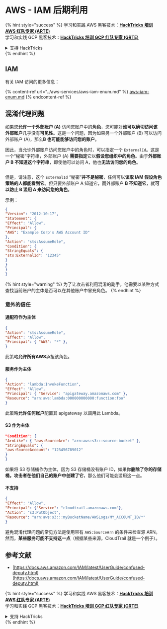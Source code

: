 # AWS - IAM 后期利用

{% hint style="success" %}
学习和实践 AWS 黑客技术：<img src="../../../.gitbook/assets/image (1).png" alt="" data-size="line">[**HackTricks 培训 AWS 红队专家 (ARTE)**](https://training.hacktricks.xyz/courses/arte)<img src="../../../.gitbook/assets/image (1).png" alt="" data-size="line">\
学习和实践 GCP 黑客技术：<img src="../../../.gitbook/assets/image (2).png" alt="" data-size="line">[**HackTricks 培训 GCP 红队专家 (GRTE)**<img src="../../../.gitbook/assets/image (2).png" alt="" data-size="line">](https://training.hacktricks.xyz/courses/grte)

<details>

<summary>支持 HackTricks</summary>

* 查看 [**订阅计划**](https://github.com/sponsors/carlospolop)!
* **加入** 💬 [**Discord 群组**](https://discord.gg/hRep4RUj7f) 或 [**Telegram 群组**](https://t.me/peass) 或 **在** **Twitter** 🐦 [**@hacktricks\_live**](https://twitter.com/hacktricks\_live)** 上关注我们。**
* **通过向** [**HackTricks**](https://github.com/carlospolop/hacktricks) 和 [**HackTricks Cloud**](https://github.com/carlospolop/hacktricks-cloud) GitHub 仓库提交 PR 分享黑客技巧。

</details>
{% endhint %}

## IAM

有关 IAM 访问的更多信息：

{% content-ref url="../aws-services/aws-iam-enum.md" %}
[aws-iam-enum.md](../aws-services/aws-iam-enum.md)
{% endcontent-ref %}

## 混淆代理问题

如果您**允许一个外部账户 (A)** 访问您账户中的**角色**，您可能对**谁可以确切访问该外部账户**几乎没有**可见性**。这是一个问题，因为如果另一个外部账户 (B) 可以访问外部账户 (A)，那么**B 也可能能够访问您的账户**。

因此，当允许外部账户访问您账户中的角色时，可以指定一个 `ExternalId`。这是一个“秘密”字符串，外部账户 (A) **需要指定**它以**假设您组织中的角色**。由于**外部账户 B 不知道这个字符串**，即使他可以访问 A，他也**无法访问您的角色**。

<figure><img src="../../../.gitbook/assets/image (95).png" alt=""><figcaption></figcaption></figure>

但是，请注意，这个 `ExternalId` “秘密”**并不是秘密**，任何可以**读取 IAM 假设角色策略的人都能看到它**。但只要外部账户 A 知道它，而外部账户 **B 不知道它**，就**可以防止 B 滥用 A 来访问您的角色**。

示例：
```json
{
"Version": "2012-10-17",
"Statement": {
"Effect": "Allow",
"Principal": {
"AWS": "Example Corp's AWS Account ID"
},
"Action": "sts:AssumeRole",
"Condition": {
"StringEquals": {
"sts:ExternalId": "12345"
}
}
}
}
```
{% hint style="warning" %}
为了让攻击者利用混淆的副手，他需要以某种方式查找当前账户的主体是否可以在其他账户中冒充角色。
{% endhint %}

### 意外的信任

#### 通配符作为主体
```json
{
"Action": "sts:AssumeRole",
"Effect": "Allow",
"Principal": { "AWS": "*" },
}
```
此策略**允许所有AWS**承担该角色。

#### 服务作为主体
```json
{
"Action": "lambda:InvokeFunction",
"Effect": "Allow",
"Principal": { "Service": "apigateway.amazonaws.com" },
"Resource": "arn:aws:lambda:000000000000:function:foo"
}
```
此策略**允许任何账户**配置其 apigateway 以调用此 Lambda。

#### S3 作为主体
```json
"Condition": {
"ArnLike": { "aws:SourceArn": "arn:aws:s3:::source-bucket" },
"StringEquals": {
"aws:SourceAccount": "123456789012"
}
}
```
如果将 S3 存储桶作为主体，因为 S3 存储桶没有账户 ID，如果你**删除了你的存储桶，攻击者在他们自己的账户中创建了它**，那么他们可能会滥用这一点。

#### 不支持
```json
{
"Effect": "Allow",
"Principal": {"Service": "cloudtrail.amazonaws.com"},
"Action": "s3:PutObject",
"Resource": "arn:aws:s3:::myBucketName/AWSLogs/MY_ACCOUNT_ID/*"
}
```
避免混淆代理问题的常见方法是使用带有 `AWS:SourceArn` 的条件来检查源 ARN。然而，**某些服务可能不支持这一点**（根据某些来源，CloudTrail 就是一个例子）。

## 参考文献

* [https://docs.aws.amazon.com/IAM/latest/UserGuide/confused-deputy.html](https://docs.aws.amazon.com/IAM/latest/UserGuide/confused-deputy.html)

{% hint style="success" %}
学习和实践 AWS 黑客技术：<img src="../../../.gitbook/assets/image (1).png" alt="" data-size="line">[**HackTricks 培训 AWS 红队专家 (ARTE)**](https://training.hacktricks.xyz/courses/arte)<img src="../../../.gitbook/assets/image (1).png" alt="" data-size="line">\
学习和实践 GCP 黑客技术：<img src="../../../.gitbook/assets/image (2).png" alt="" data-size="line">[**HackTricks 培训 GCP 红队专家 (GRTE)**<img src="../../../.gitbook/assets/image (2).png" alt="" data-size="line">](https://training.hacktricks.xyz/courses/grte)

<details>

<summary>支持 HackTricks</summary>

* 查看 [**订阅计划**](https://github.com/sponsors/carlospolop)!
* **加入** 💬 [**Discord 群组**](https://discord.gg/hRep4RUj7f) 或 [**Telegram 群组**](https://t.me/peass) 或 **关注** 我们的 **Twitter** 🐦 [**@hacktricks\_live**](https://twitter.com/hacktricks\_live)**.**
* **通过向** [**HackTricks**](https://github.com/carlospolop/hacktricks) 和 [**HackTricks Cloud**](https://github.com/carlospolop/hacktricks-cloud) GitHub 仓库提交 PR 来分享黑客技巧。

</details>
{% endhint %}
